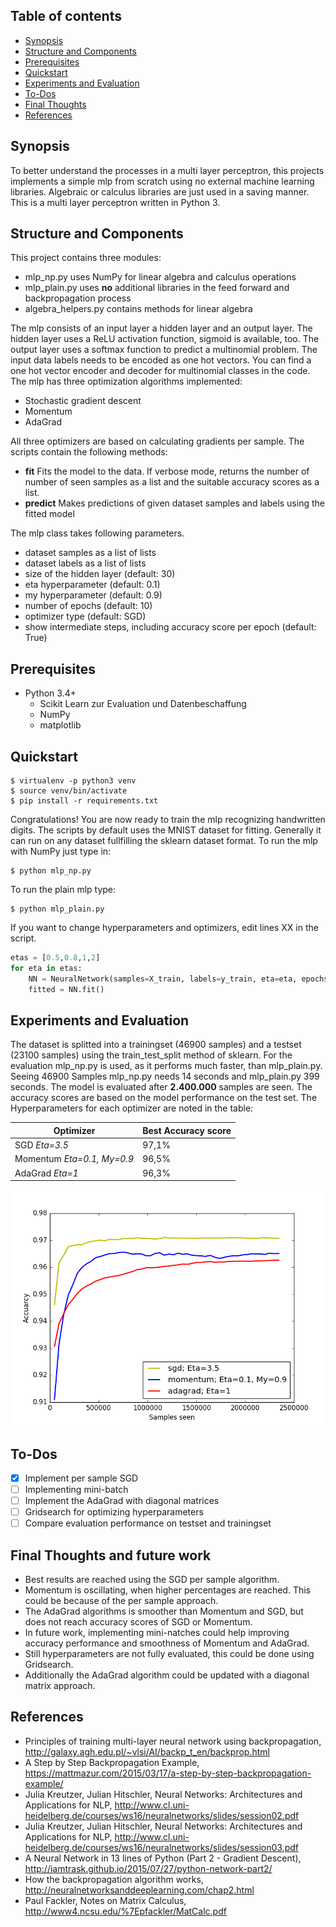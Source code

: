 
## Table of contents

* [Synopsis](#synopsis)
* [Structure and Components](#structure-and-components)
* [Prerequisites](#prerequisites)
* [Quickstart](#quickstart)
* [Experiments and Evaluation](#experiments-and-evaluation)
* [To-Dos](#to-dos)
* [Final Thoughts](#final-thoughts-and-future-work)
* [References](#references)


## Synopsis
To better understand the processes in a multi layer perceptron, this projects implements a simple mlp from scratch using no external machine learning libraries. Algebraic or calculus libraries are just used in a saving manner. 
This is a multi layer perceptron written in Python 3.
## Structure and Components
This project contains three modules:
- mlp_np.py uses NumPy for linear algebra and calculus operations
- mlp_plain.py uses **no** additional libraries in the feed forward and backpropagation process
- algebra_helpers.py contains methods for linear algebra

The mlp consists of an input layer a hidden layer and an output layer. The hidden layer uses a ReLU activation function, sigmoid is available, too. The output layer uses a softmax function to predict a multinomial problem. The input data labels needs to be encoded as one hot vectors. You can find a one hot vector encoder and decoder for multinomial classes in the code.
The mlp has three optimization algorithms implemented:
- Stochastic gradient descent
- Momentum
- AdaGrad

All three optimizers are based on calculating gradients per sample.
The scripts contain the following methods:

- **fit**
Fits the model to the data. If verbose mode, returns the number of number of seen samples as a list and the suitable accuracy scores as a list.
- **predict**
Makes predictions of given dataset samples and labels using the fitted model

The mlp class takes following parameters.
- dataset samples as a list of lists
- dataset labels as a list of lists
- size of the hidden layer (default: 30)
- eta hyperparameter (default: 0.1)
- my hyperparameter (default: 0.9)
- number of epochs (default: 10)
- optimizer type (default: SGD)
- show intermediate steps, including accuracy score per epoch (default: True)

## Prerequisites
- Python 3.4+
	- Scikit Learn zur Evaluation und Datenbeschaffung
    - NumPy
	- matplotlib
## Quickstart
```
$ virtualenv -p python3 venv
$ source venv/bin/activate  
$ pip install -r requirements.txt  
```
Congratulations! You are now ready to train the mlp recognizing handwritten digits.
The scripts by default uses the MNIST dataset for fitting. Generally it can run on any dataset fullfilling the sklearn dataset format.
To run the mlp with NumPy just type in:
```
$ python mlp_np.py
```
To run the plain mlp type:
```
$ python mlp_plain.py
```
If you want to change hyperparameters and optimizers, edit lines XX in the script.
```python
etas = [0.5,0.8,1,2]
for eta in etas:
    NN = NeuralNetwork(samples=X_train, labels=y_train, eta=eta, epochs=50, size_hidden=40, optimizer="sgd", verbose=True)
    fitted = NN.fit()

```
## Experiments and Evaluation
The dataset is splitted into a trainingset (46900 samples) and a testset (23100 samples) using the train_test_split method of sklearn. 
For the evaluation mlp_np.py is used, as it performs much faster, than mlp_plain.py. Seeing 46900 Samples mlp_np.py needs 14 seconds and mlp_plain.py 399 seconds.
The model is evaluated after **2.400.000** samples are seen. The accuracy scores are based on the model performance on the test set.  The Hyperparameters for each optimizer are noted in the table:

| Optimizer  | Best Accuracy score |
| ------------- | ------------- |
| SGD  *Eta=3.5*|  97,1% |
| Momentum *Eta=0.1, My=0.9*| 96,5%  |
| AdaGrad *Eta=1*| 96,3%|

![Evaluation Curve - Accuracy vs Samples seen](https://github.com/MaviccPRP/mlp_from_scratch/blob/master/eval_nn.png)
## To-Dos
- [X] Implement per sample SGD
- [ ] Implementing mini-batch 
- [ ] Implement the AdaGrad with diagonal matrices
- [ ] Gridsearch for optimizing hyperparameters
- [ ] Compare evaluation performance on testset and trainingset

## Final Thoughts and future work

- Best results are reached using the SGD per sample algorithm. 
- Momentum is oscillating, when higher percentages are reached. This could be because of the per sample approach. 
- The AdaGrad algorithms is smoother than Momentum and SGD, but does not reach accuracy scores of SGD or Momentum.
- In future work, implementing mini-natches could help improving accuracy performance and smoothness of Momentum and AdaGrad. 
- Still hyperparameters are not fully evaluated, this could be done using Gridsearch.
- Additionally the AdaGrad algorithm could be updated with a diagonal matrix approach.
## References
- Principles of training multi-layer neural network using backpropagation, http://galaxy.agh.edu.pl/~vlsi/AI/backp_t_en/backprop.html
- A Step by Step Backpropagation Example, https://mattmazur.com/2015/03/17/a-step-by-step-backpropagation-example/
- Julia Kreutzer, Julian Hitschler, Neural Networks: Architectures and Applications for NLP, http://www.cl.uni-heidelberg.de/courses/ws16/neuralnetworks/slides/session02.pdf
- Julia Kreutzer, Julian Hitschler, Neural Networks: Architectures and Applications for NLP, http://www.cl.uni-heidelberg.de/courses/ws16/neuralnetworks/slides/session03.pdf
- A Neural Network in 13 lines of Python (Part 2 - Gradient Descent), http://iamtrask.github.io/2015/07/27/python-network-part2/
- How the backpropagation algorithm works, http://neuralnetworksanddeeplearning.com/chap2.html
- Paul Fackler, Notes on Matrix Calculus, http://www4.ncsu.edu/%7Epfackler/MatCalc.pdf
